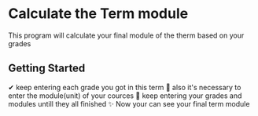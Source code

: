# Calculate the Term module
 This program will calculate your final module of the therm based on your grades
 ## Getting Started
✔ keep entering each grade you got in this term
👀 also it's necessary to enter the module(unit) of your cources
👏 keep entering your grades and modules untill they all finished
✨ Now your can see your final term module
